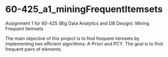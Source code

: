 # 60-425_a1_miningFrequentItemsets
Assignment 1 for 60-425 (Big Data Analytics and DB Design): Mining Frequent Itemsets

The main objective of this project is to find frequent itemsets by implementing two efficient algorithms: A-Priori and PCY. The goal is to find frequent pairs of elements.
